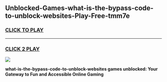 
## Unblocked-Games-what-is-the-bypass-code-to-unblock-websites-Play-Free-tmm7e
<h3>
<a href="https://premium76.site?title=what-is-the-bypass-code-to-unblock-websites&ref=10A">CLICK TO PLAY</a></h3>
<hr>

<h3>
<a href="https://premium76.site?title=what-is-the-bypass-code-to-unblock-websites&ref=10A">CLICK 2 PLAY</a>
  
</h3>

<a href="https://premium76.site?title=what-is-the-bypass-code-to-unblock-websites&ref=10A"><img src="https://clearcache.store/games.png"></a>


**what-is-the-bypass-code-to-unblock-websites games unblocked: Your Gateway to Fun and Accessible Online Gaming**
